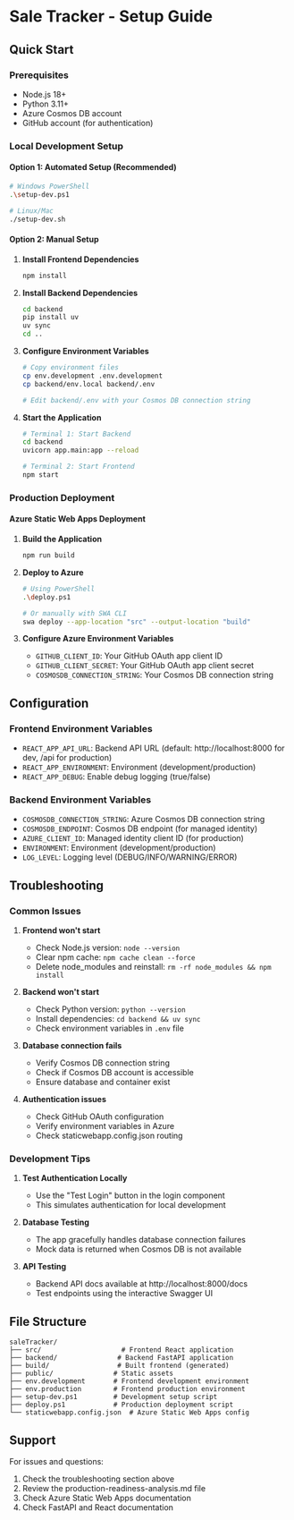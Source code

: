 # Sale Tracker - Setup Guide

## Quick Start

### Prerequisites
- Node.js 18+ 
- Python 3.11+
- Azure Cosmos DB account
- GitHub account (for authentication)

### Local Development Setup

#### Option 1: Automated Setup (Recommended)
```bash
# Windows PowerShell
.\setup-dev.ps1

# Linux/Mac
./setup-dev.sh
```

#### Option 2: Manual Setup

1. **Install Frontend Dependencies**
   ```bash
   npm install
   ```

2. **Install Backend Dependencies**
   ```bash
   cd backend
   pip install uv
   uv sync
   cd ..
   ```

3. **Configure Environment Variables**
   ```bash
   # Copy environment files
   cp env.development .env.development
   cp backend/env.local backend/.env
   
   # Edit backend/.env with your Cosmos DB connection string
   ```

4. **Start the Application**
   ```bash
   # Terminal 1: Start Backend
   cd backend
   uvicorn app.main:app --reload
   
   # Terminal 2: Start Frontend
   npm start
   ```

### Production Deployment

#### Azure Static Web Apps Deployment

1. **Build the Application**
   ```bash
   npm run build
   ```

2. **Deploy to Azure**
   ```bash
   # Using PowerShell
   .\deploy.ps1
   
   # Or manually with SWA CLI
   swa deploy --app-location "src" --output-location "build"
   ```

3. **Configure Azure Environment Variables**
   - `GITHUB_CLIENT_ID`: Your GitHub OAuth app client ID
   - `GITHUB_CLIENT_SECRET`: Your GitHub OAuth app client secret
   - `COSMOSDB_CONNECTION_STRING`: Your Cosmos DB connection string

## Configuration

### Frontend Environment Variables
- `REACT_APP_API_URL`: Backend API URL (default: http://localhost:8000 for dev, /api for production)
- `REACT_APP_ENVIRONMENT`: Environment (development/production)
- `REACT_APP_DEBUG`: Enable debug logging (true/false)

### Backend Environment Variables
- `COSMOSDB_CONNECTION_STRING`: Azure Cosmos DB connection string
- `COSMOSDB_ENDPOINT`: Cosmos DB endpoint (for managed identity)
- `AZURE_CLIENT_ID`: Managed identity client ID (for production)
- `ENVIRONMENT`: Environment (development/production)
- `LOG_LEVEL`: Logging level (DEBUG/INFO/WARNING/ERROR)

## Troubleshooting

### Common Issues

1. **Frontend won't start**
   - Check Node.js version: `node --version`
   - Clear npm cache: `npm cache clean --force`
   - Delete node_modules and reinstall: `rm -rf node_modules && npm install`

2. **Backend won't start**
   - Check Python version: `python --version`
   - Install dependencies: `cd backend && uv sync`
   - Check environment variables in `.env` file

3. **Database connection fails**
   - Verify Cosmos DB connection string
   - Check if Cosmos DB account is accessible
   - Ensure database and container exist

4. **Authentication issues**
   - Check GitHub OAuth configuration
   - Verify environment variables in Azure
   - Check staticwebapp.config.json routing

### Development Tips

1. **Test Authentication Locally**
   - Use the "Test Login" button in the login component
   - This simulates authentication for local development

2. **Database Testing**
   - The app gracefully handles database connection failures
   - Mock data is returned when Cosmos DB is not available

3. **API Testing**
   - Backend API docs available at http://localhost:8000/docs
   - Test endpoints using the interactive Swagger UI

## File Structure

```
saleTracker/
├── src/                    # Frontend React application
├── backend/               # Backend FastAPI application
├── build/                 # Built frontend (generated)
├── public/               # Static assets
├── env.development       # Frontend development environment
├── env.production        # Frontend production environment
├── setup-dev.ps1         # Development setup script
├── deploy.ps1            # Production deployment script
└── staticwebapp.config.json  # Azure Static Web Apps config
```

## Support

For issues and questions:
1. Check the troubleshooting section above
2. Review the production-readiness-analysis.md file
3. Check Azure Static Web Apps documentation
4. Check FastAPI and React documentation
